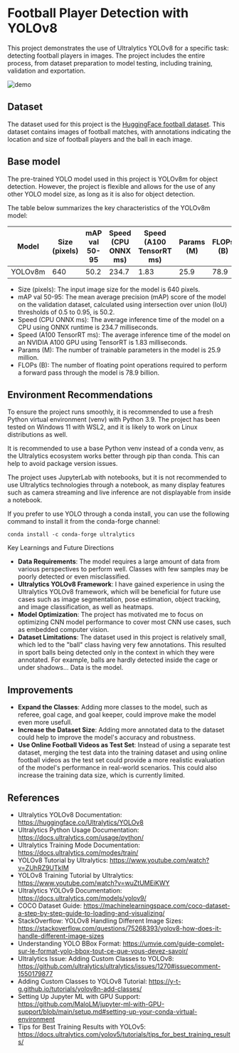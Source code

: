 # Football Player Detection with YOLOv8

This project demonstrates the use of Ultralytics YOLOv8 for a specific task: detecting football players in images. The project includes the entire process, from dataset preparation to model testing, including training, validation and exportation.

![demo](./demo_gif.gif)

## Dataset

The dataset used for this project is the [HuggingFace football dataset](https://huggingface.co/datasets/keremberke/football-object-detection). This dataset contains images of football matches, with annotations indicating the location and size of football players and the ball in each image.

## Base model

The pre-trained YOLO model used in this project is YOLOv8m for object detection. However, the project is flexible and allows for the use of any other YOLO model size, as long as it is also for object detection.

The table below summarizes the key characteristics of the YOLOv8m model:

| Model       | Size (pixels) | mAP val 50-95 | Speed (CPU ONNX ms) | Speed (A100 TensorRT ms) | Params (M) | FLOPs (B) |
|-------------|---------------|---------------|---------------------|--------------------------|------------|-----------|
| YOLOv8m     | 640           | 50.2          | 234.7               | 1.83                     | 25.9       | 78.9      |

- Size (pixels): The input image size for the model is 640 pixels.
- mAP val 50-95: The mean average precision (mAP) score of the model on the validation dataset, calculated using intersection over union (IoU) thresholds of 0.5 to 0.95, is 50.2.
- Speed (CPU ONNX ms): The average inference time of the model on a CPU using ONNX runtime is 234.7 milliseconds.
- Speed (A100 TensorRT ms): The average inference time of the model on an NVIDIA A100 GPU using TensorRT is 1.83 milliseconds.
- Params (M): The number of trainable parameters in the model is 25.9 million.
- FLOPs (B): The number of floating point operations required to perform a forward pass through the model is 78.9 billion.

## Environment Recommendations

To ensure the project runs smoothly, it is recommended to use a fresh Python virtual environment (venv) with Python 3.9. The project has been tested on Windows 11 with WSL2, and it is likely to work on Linux distributions as well.

It is recommended to use a base Python venv instead of a conda venv, as the Ultralytics ecosystem works better through pip than conda. This can help to avoid package version issues.

The project uses JupyterLab with notebooks, but it is not recommended to use Ultralytics technologies through a notebook, as many display features such as camera streaming and live inference are not displayable from inside a notebook.

If you prefer to use YOLO through a conda install, you can use the following command to install it from the conda-forge channel:

```
conda install -c conda-forge ultralytics
```

Key Learnings and Future Directions

- **Data Requirements**: The model requires a large amount of data from various perspectives to perform well. Classes with few samples may be poorly detected or even misclassified.
- **Ultralytics YOLOv8 Framework**: I have gained experience in using the Ultralytics YOLOv8 framework, which will be beneficial for future use cases such as image segmentation, pose estimation, object tracking, and image classification, as well as heatmaps.
- **Model Optimization**: The project has motivated me to focus on optimizing CNN model performance to cover most CNN use cases, such as embedded computer vision.
- **Dataset Limitations**: The dataset used in this project is relatively small, which led to the "ball" class having very few annotations. This resulted in sport balls being detected only in the context in which they were annotated. For example, balls are hardly detected inside the cage or under shadows... Data is the model.

## Improvements

- **Expand the Classes**: Adding more classes to the model, such as referee, goal cage, and goal keeper, could improve make the model even more usefull.
- **Increase the Dataset Size**: Adding more annotated data to the dataset could help to improve the model's accuracy and robustness.
- **Use Online Football Videos as Test Set**: Instead of using a separate test dataset, merging the test data into the training dataset and using online football videos as the test set could provide a more realistic evaluation of the model's performance in real-world scenarios. This could also increase the training data size, which is currently limited.

## References

- Ultralytics YOLOv8 Documentation: <https://huggingface.co/Ultralytics/YOLOv8>
- Ultralytics Python Usage Documentation: <https://docs.ultralytics.com/usage/python/>
- Ultralytics Training Mode Documentation: <https://docs.ultralytics.com/modes/train/>
- YOLOv8 Tutorial by Ultralytics: <https://www.youtube.com/watch?v=ZUhRZ9UTkIM>
- YOLOv8 Training Tutorial by Ultralytics: <https://www.youtube.com/watch?v=wuZtUMEiKWY>
- Ultralytics YOLOv9 Documentation: <https://docs.ultralytics.com/models/yolov9/>
- COCO Dataset Guide: <https://machinelearningspace.com/coco-dataset-a-step-by-step-guide-to-loading-and-visualizing/>
- StackOverflow: YOLOv8 Handling Different Image Sizes: <https://stackoverflow.com/questions/75268393/yolov8-how-does-it-handle-different-image-sizes>
- Understanding YOLO BBox Format: <https://umvie.com/guide-complet-sur-le-format-yolo-bbox-tout-ce-que-vous-devez-savoir/>
- Ultralytics Issue: Adding Custom Classes to YOLOv8: <https://github.com/ultralytics/ultralytics/issues/1270#issuecomment-1550179877>
- Adding Custom Classes to YOLOv8 Tutorial: <https://y-t-g.github.io/tutorials/yolov8n-add-classes/>
- Setting Up Jupyter ML with GPU Support: <https://github.com/MaloLM/jupyter-ml-with-GPU-support/blob/main/setup.md#setting-up-your-conda-virtual-environment>
- Tips for Best Training Results with YOLOv5: <https://docs.ultralytics.com/yolov5/tutorials/tips_for_best_training_results/>